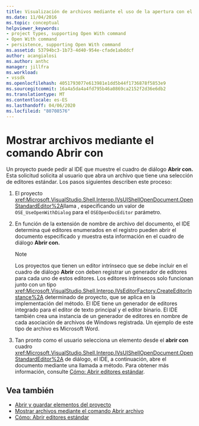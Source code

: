 ```yaml
---
title: Visualización de archivos mediante el uso de la apertura con el comando de comandos de la página de comandos de la página de comandos de Microsoft Docs
ms.date: 11/04/2016
ms.topic: conceptual
helpviewer_keywords:
- project types, supporting Open With command
- Open With command
- persistence, supporting Open With command
ms.assetid: 53794bc3-1b73-4d40-954e-cfade1abddcf
author: acangialosi
ms.author: anthc
manager: jillfra
ms.workload:
- vssdk
ms.openlocfilehash: 4051793077e613981e1dd5b44f1736878f5853e9
ms.sourcegitcommit: 16a4a5da4a4fd795b46a0869ca2152f2d36e6db2
ms.translationtype: MT
ms.contentlocale: es-ES
ms.lasthandoff: 04/06/2020
ms.locfileid: "80708576"
---
```

# <a name="display-files-by-using-the-open-with-command"></a>Mostrar archivos mediante el comando Abrir con
Un proyecto puede pedir al IDE que muestre el cuadro de diálogo **Abrir con.** Esta solicitud solicita al usuario que abra un archivo que tiene una selección de editores estándar. Los pasos siguientes describen este proceso:

1. El proyecto <xref:Microsoft.VisualStudio.Shell.Interop.IVsUIShellOpenDocument.OpenStandardEditor%2A>llama , especificando un valor de `OSE_UseOpenWithDialog` para el `OSEOpenDocEditor` parámetro.

2. En función de la extensión de nombre de archivo del documento, el IDE determina qué editores enumerados en el registro pueden abrir el documento especificado y muestra esta información en el cuadro de diálogo **Abrir con.**

    > [!NOTE]
    > Los proyectos que tienen un editor intrínseco que se debe incluir en el cuadro de diálogo **Abrir** con deben registrar un generador de editores para cada uno de estos editores. Los editores intrínsecos solo funcionan junto con un tipo <xref:Microsoft.VisualStudio.Shell.Interop.IVsEditorFactory.CreateEditorInstance%2A> determinado de proyecto, que se aplica en la implementación del método. El IDE tiene un generador de editores integrado para el editor de texto principal y el editor binario. El IDE también crea una instancia de un generador de editores en nombre de cada asociación de archivos de Windows registrada. Un ejemplo de este tipo de archivo es Microsoft Word.

3. Tan pronto como el usuario selecciona un elemento desde el **abrir con** cuadro <xref:Microsoft.VisualStudio.Shell.Interop.IVsUIShellOpenDocument.OpenStandardEditor%2A> de diálogo, el IDE, a continuación, abre el documento mediante una llamada a método. Para obtener más información, consulte [Cómo: Abrir editores estándar](../../extensibility/how-to-open-standard-editors.md).

## <a name="see-also"></a>Vea también
- [Abrir y guardar elementos del proyecto](../../extensibility/internals/opening-and-saving-project-items.md)
- [Mostrar archivos mediante el comando Abrir archivo](../../extensibility/internals/displaying-files-by-using-the-open-file-command.md)
- [Cómo: Abrir editores estándar](../../extensibility/how-to-open-standard-editors.md)
